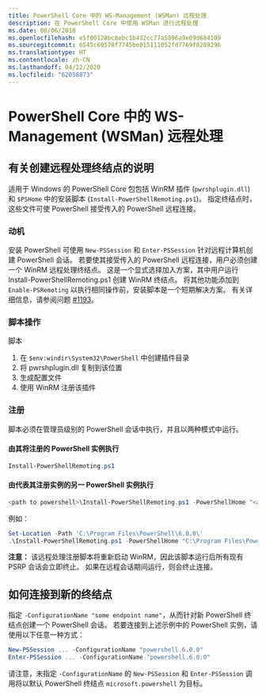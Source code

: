 ```yaml
---
title: PowerShell Core 中的 WS-Management (WSMan) 远程处理
description: 在 PowerShell Core 中使用 WSMan 进行远程处理
ms.date: 08/06/2018
ms.openlocfilehash: e5f00128bc8ebc1b432cc77a5896a9e09d684109
ms.sourcegitcommit: 6545c60578f7745be015111052fd7769f8289296
ms.translationtype: HT
ms.contentlocale: zh-CN
ms.lasthandoff: 04/22/2020
ms.locfileid: "62058873"
---
```

# <a name="ws-management-wsman-remoting-in-powershell-core"></a>PowerShell Core 中的 WS-Management (WSMan) 远程处理

## <a name="instructions-to-create-a-remoting-endpoint"></a>有关创建远程处理终结点的说明

适用于 Windows 的 PowerShell Core 包包括 WinRM 插件 (`pwrshplugin.dll`) 和 `$PSHome` 中的安装脚本 (`Install-PowerShellRemoting.ps1`)。
指定终结点时，这些文件可使 PowerShell 接受传入的 PowerShell 远程连接。

### <a name="motivation"></a>动机

安装 PowerShell 可使用 `New-PSSession` 和 `Enter-PSSession` 针对远程计算机创建 PowerShell 会话。
若要使其接受传入的 PowerShell 远程连接，用户必须创建一个 WinRM 远程处理终结点。
这是一个显式选择加入方案，其中用户运行 Install-PowerShellRemoting.ps1 创建 WinRM 终结点。
将其他功能添加到 `Enable-PSRemoting` 以执行相同操作前，安装脚本是一个短期解决方案。
有关详细信息，请参阅问题 [#1193](https://github.com/PowerShell/PowerShell/issues/1193)。

### <a name="script-actions"></a>脚本操作

脚本

1. 在 `$env:windir\System32\PowerShell` 中创建插件目录
1. 将 pwrshplugin.dll 复制到该位置
1. 生成配置文件
1. 使用 WinRM 注册该插件

### <a name="registration"></a>注册

脚本必须在管理员级别的 PowerShell 会话中执行，并且以两种模式中运行。

#### <a name="executed-by-the-instance-of-powershell-that-it-will-register"></a>由其将注册的 PowerShell 实例执行

```powershell
Install-PowerShellRemoting.ps1
```

#### <a name="executed-by-another-instance-of-powershell-on-behalf-of-the-instance-that-it-will-register"></a>由代表其注册实例的另一 PowerShell 实例执行

```powershell
<path to powershell>\Install-PowerShellRemoting.ps1 -PowerShellHome "<absolute path to the instance's $PSHOME>"
```

例如：

```powershell
Set-Location -Path 'C:\Program Files\PowerShell\6.0.0\'
.\Install-PowerShellRemoting.ps1 -PowerShellHome "C:\Program Files\PowerShell\6.0.0\"
```

**注意：** 该远程处理注册脚本将重新启动 WinRM，因此该脚本运行后所有现有 PSRP 会话会立即终止。 如果在远程会话期间运行，则会终止连接。

## <a name="how-to-connect-to-the-new-endpoint"></a>如何连接到新的终结点

指定 `-ConfigurationName "some endpoint name"`，从而针对新 PowerShell 终结点创建一个 PowerShell 会话。 若要连接到上述示例中的 PowerShell 实例，请使用以下任意一种方式：

```powershell
New-PSSession ... -ConfigurationName "powershell.6.0.0"
Enter-PSSession ... -ConfigurationName "powershell.6.0.0"
```

请注意，未指定 `-ConfigurationName` 的 `New-PSSession` 和 `Enter-PSSession` 调用将以默认 PowerShell 终结点 `microsoft.powershell` 为目标。
